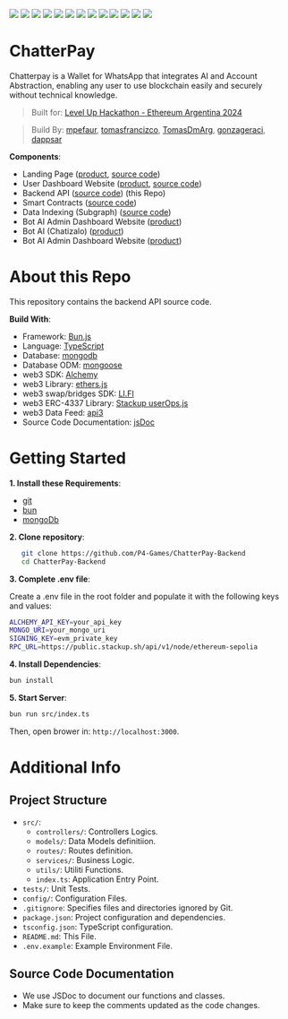 ![](https://img.shields.io/badge/Python-informational?style=flat&logo=python&logoColor=white&color=6aa6f8)
![](https://img.shields.io/badge/Bun.js-informational?style=flat&logo=bun&logoColor=white&color=6aa6f8)
![](https://img.shields.io/badge/Typescript-informational?style=flat&logo=typescript&logoColor=white&color=6aa6f8)
![](https://img.shields.io/badge/Fastify-informational?style=flat&logo=fastify&logoColor=white&color=6aa6f8)
![](https://img.shields.io/badge/MongoDb-informational?style=flat&logo=mongodb&logoColor=white&color=6aa6f8)
![](https://img.shields.io/badge/Mongoose-informational?style=flat&logo=mongoose&logoColor=white&color=6aa6f8)
![](https://img.shields.io/badge/Alchemy-informational?style=flat&logo=alchemy&logoColor=white&color=6aa6f8)
![](https://img.shields.io/badge/Web3-informational?style=flat&logo=web3&logoColor=white&color=6aa6f8)
![](https://img.shields.io/badge/Ethers.js-informational?style=flat&logo=ethersjs&logoColor=white&color=6aa6f8)
![](https://img.shields.io/badge/LI.FI-informational?style=flat&logo=li.fi&logoColor=white&color=6aa6f8)
![](https://img.shields.io/badge/api3-informational?style=flat&logo=api3&logoColor=white&color=6aa6f8)
![](https://img.shields.io/badge/jsdoc-informational?style=flat&logo=jsdoc&logoColor=white&color=6aa6f8)
![](https://img.shields.io/badge/userOps.js-informational?style=flat&logo=useropsjs&logoColor=white&color=6aa6f8)


# ChatterPay


Chatterpay is a Wallet for WhatsApp that integrates AI and Account Abstraction, enabling any user to use blockchain easily and securely without technical knowledge.

> Built for: [Level Up Hackathon - Ethereum Argentina 2024](https://ethereumargentina.org/) 

> Build By: [mpefaur](https://github.com/mpefaur), [tomasfrancizco](https://github.com/tomasfrancizco), [TomasDmArg](https://github.com/TomasDmArg), [gonzageraci](https://github.com/gonzageraci),  [dappsar](https://github.com/dappsar)

__Components__:

- Landing Page ([product](https://chatterpay-front-ylswtey2za-uc.a.run.app/), [source code](https://github.com/P4-Games/ChatterPay))
- User Dashboard Website ([product](https://chatterpay-front-ylswtey2za-uc.a.run.app/dashboard), [source code](https://github.com/P4-Games/ChatterPay))
- Backend API ([source code](https://github.com/P4-Games/ChatterPay-Backend))  (this Repo)
- Smart Contracts ([source code](https://github.com/P4-Games/ChatterPay-SmartContracts))
- Data Indexing (Subgraph) ([source code](https://github.com/P4-Games/ChatterPay-Subgraph))
- Bot AI Admin Dashboard Website ([product](https://app.chatizalo.com/))
- Bot AI (Chatizalo) ([product](https://chatizalo.com/))
- Bot AI Admin Dashboard Website ([product](https://app.chatizalo.com/))


# About this Repo

This repository contains the backend API source code.

__Build With__:

- Framework: [Bun.js](https://bun.sh/)
- Language: [TypeScript](https://www.typescriptlang.org)
- Database: [mongodb](https://www.mongodb.com)
- Database ODM: [mongoose](https://mongoosejs.com/)
- web3 SDK: [Alchemy](https://www.alchemy.com/sdk)
- web3 Library: [ethers.js](https://docs.ethers.org/v5/)
- web3 swap/bridges SDK: [LI.FI](https://li.fi/sdk/)
- web3 ERC-4337 Library: [Stackup userOps.js](https://github.com/stackup-wallet/userop.js#readme)
- web3 Data Feed: [api3](https://api3.org/)
- Source Code Documentation: [jsDoc](https://jsdoc.app/)

# Getting Started

__1. Install these Requirements__:

- [git](https://git-scm.com/)
- [bun](https://bun.sh/)
- [mongoDb](https://www.mongodb.com/docs/manual/installation/)


__2. Clone repository__:

```bash
   git clone https://github.com/P4-Games/ChatterPay-Backend
   cd ChatterPay-Backend
```

__3. Complete .env file__: 

Create a .env file in the root folder and populate it with the following keys and values:

```bash
ALCHEMY_API_KEY=your_api_key
MONGO_URI=your_mongo_uri
SIGNING_KEY=evm_private_key
RPC_URL=https://public.stackup.sh/api/v1/node/ethereum-sepolia
```

__4. Install Dependencies__:

```bash
bun install
```

__5. Start Server__:

```bash
bun run src/index.ts
```

Then, open brower in: `http://localhost:3000`.


# Additional Info

## Project Structure

- `src/`:
  - `controllers/`: Controllers Logics.
  - `models/`: Data Models definitiion.
  - `routes/`: Routes definition.
  - `services/`: Business Logic.
  - `utils/`: Utiliti Functions.
  - `index.ts`: Application Entry Point.
- `tests/`: Unit Tests.
- `config/`: Configuration Files.
- `.gitignore`: Specifies files and directories ignored by Git.
- `package.json`: Project configuration and dependencies.
- `tsconfig.json`: TypeScript configuration.
- `README.md`: This File.
- `.env.example`: Example Environment File.


## Source Code Documentation

- We use JSDoc to document our functions and classes.
- Make sure to keep the comments updated as the code changes.